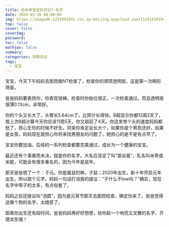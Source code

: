 ```yaml
---
title: 给未来宝宝的日记7-名字
date: 2020-03-26 08:00:00
img: https://imagedb-1257991841.cos.ap-beijing.myqcloud.com/11241610194386_.pic.jpg
top: false
cover: false
coverImg: 
password: 
toc: false
mathjax: false
summary: 
categories: 孕期日记
tags:
  - 宝宝
---
```


宝宝，今天下午妈妈去医院做NT检查了，检查你的颈项透明层，这是第一次畸形筛查。

爸爸妈妈要表扬你，你表现很棒。检查时你胎位很正，一次检查通过。而且透明层很薄0.13cm，非常好。

你的个头又长大了，头臂长5.64cm了，比预计长得快。B超显示你都12周2天了，按上次B超计算今天你应该11周5天，你又超前了4天。你这发育个头的速度妈妈都愁了，担心生你的时候不好生。将来你肯定会长大个，如果你是个男孩还好，如果是女孩，妈妈现在就担心你将来找男朋友的问题了。她担心的是不是有点早了。

宝宝你要加油，后续的一系列检查都要完美通过，成长为一个健康的宝宝。

最近还有个事悬而未决，就是你的名字。大名应该定了叫“苗谷晨”，乳名叫米奇或米妮，可能会有很多重名的，因为今年是鼠年。

那天爸爸想了一个：子元。你是属鼠的嘛，子鼠；2020年出生，新十年开启元年出生，所以取个元字。妈妈一句话打消我的提议：“子什么不low吗？”确实，现在名字中带子的太多，有点俗套了。

妈妈之前还提议叫“汤圆”，因为是元宵节那天去医院检查，确定你来了。爸爸觉得这像个狗的名字，太随意了。

距离你出生还有段时间，爸爸妈妈再好好想想，给你起一个响亮又文雅的名字，齐德龙东强！